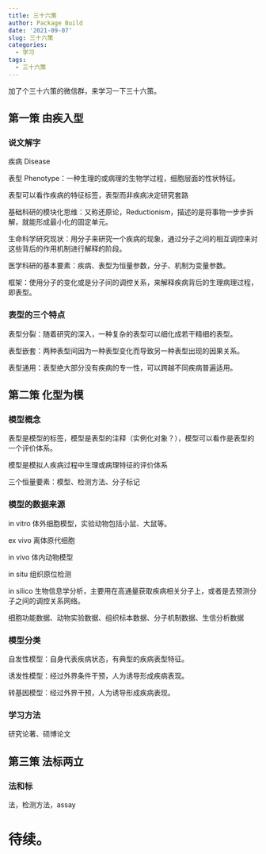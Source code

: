 ```yaml
---
title: 三十六策
author: Package Build
date: '2021-09-07'
slug: 三十六策
categories:
  - 学习
tags:
  - 三十六策
---
```


加了个三十六策的微信群，来学习一下三十六策。

## 第一策 由疾入型

### 说文解字

疾病 Disease

表型 Phenotype：一种生理的或病理的生物学过程，细胞层面的性状特征。

表型可以看作疾病的特征标签，表型而非疾病决定研究套路

基础科研的模块化思维：又称还原论，Reductionism，描述的是将事物一步步拆解，就能形成最小化的固定单元。

生命科学研究现状：用分子来研究一个疾病的现象，通过分子之间的相互调控来对这些背后的作用机制进行解释的阶段。

医学科研的基本要素：疾病、表型为恒量参数，分子、机制为变量参数。

框架：使用分子的变化或是分子间的调控关系，来解释疾病背后的生理病理过程，即表型。

### 表型的三个特点

表型分裂：随着研究的深入，一种复杂的表型可以细化成若干精细的表型。

表型嵌套：两种表型间因为一种表型变化而导致另一种表型出现的因果关系。

表型通用：表型绝大部分没有疾病的专一性，可以跨越不同疾病普遍适用。

## 第二策 化型为模

### 模型概念

表型是模型的标签，模型是表型的注释（实例化对象？），模型可以看作是表型的一个评价体系。

模型是模拟人疾病过程中生理或病理特征的评价体系

三个恒量要素：模型、检测方法、分子标记

### 模型的数据来源

in vitro 体外细胞模型，实验动物包括小鼠、大鼠等。

ex vivo 离体原代细胞

in vivo 体内动物模型

in situ 组织原位检测

in silico 生物信息学分析，主要用在高通量获取疾病相关分子上，或者是去预测分子之间的调控关系网络。

细胞功能数据、动物实验数据、组织标本数据、分子机制数据、生信分析数据

### 模型分类

自发性模型：自身代表疾病状态，有典型的疾病表型特征。

诱发性模型：经过外界条件干预，人为诱导形成疾病表现。

转基因模型：经过外界干预，人为诱导形成疾病表现。

### 学习方法

研究论著、硕博论文

## 第三策 法标两立

### 法和标

法，检测方法，assay

# 待续。
